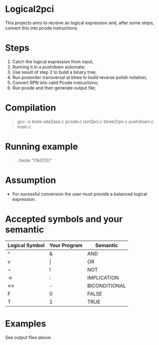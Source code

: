 # Logical2pci
This projects aims to receive an logical expression and, after some steps, convert this into pcode instructions.

# Steps
1. Catch the logical expression from input;
2. Running it in a pushdown automata;
3. Use result of step 2 to build a binary tree;
4. Run postorder transversal at btree to build reverse polish notation;
5. Convert RPN into valid Pcode instructions;
6. Run pcode and then generate output file;

# Compilation
> gcc -o teste ada2asa.c pcode.c rpn2pci.c btree2rpn.c pushdown.c main.c

# Running example
> ./teste "(1&(0|1))"

# Assumption
* For sucessful conversion the user must provide a balanced logical expression.

# Accepted symbols and your semantic
| Logical Symbol | Your Program | Semantic |
|--- | --- |----|
| ^ | & |AND
| v | \| |OR
| ¬ | ! |NOT
| ->| : |IMPLICATION 
|<->| \- |BICONDITIONAL
| F |  0  | FALSE
| T |  1  | TRUE

# Examples
See output files above.
